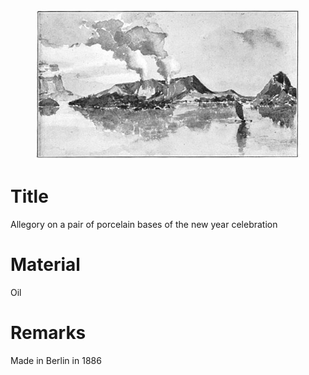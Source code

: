 <figure class="image">

![](/static/files/paintings/allegory-on-a-pair.jpg)

</figure>

# Title
Allegory on a pair of porcelain bases of the new year celebration

# Material
Oil

# Remarks
Made in Berlin in 1886
